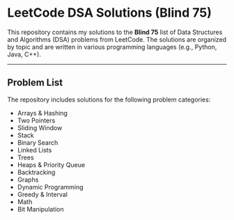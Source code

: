 # LeetCode DSA Solutions (Blind 75)

This repository contains my solutions to the **Blind 75** list of Data Structures and Algorithms (DSA) problems from LeetCode. The solutions are organized by topic and are written in various programming languages (e.g., Python, Java, C++).

---

## Problem List

The repository includes solutions for the following problem categories:
- Arrays & Hashing
- Two Pointers
- Sliding Window
- Stack
- Binary Search
- Linked Lists
- Trees
- Heaps & Priority Queue
- Backtracking
- Graphs
- Dynamic Programming
- Greedy & Interval
- Math
- Bit Manipulation
